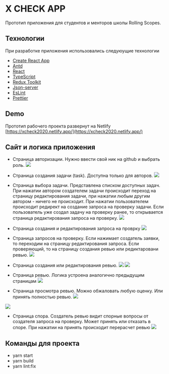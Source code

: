 # X CHECK APP

Прототип приложения для студентов и менторов школы Rolling Scopes.

## Технологии

При разработке приложения использовались следуюущие технологии

-  [Create React App](https://github.com/facebook/create-react-app) 
-  [Antd](https://github.com/ant-design/ant-design/)
-  [React](https://reactjs.org/)
-  [TypeScript](https://www.typescriptlang.org/)
-  [Redux Toolkit](https://redux-toolkit.js.org/)
-  [Json-server](https://github.com/typicode/json-server)
-  [EsLint](https://eslint.org/)
-  [Prettier](https://prettier.io/)


## Demo

Прототип рабочего проекта развернут на Netlify [https://xcheck2020.netlify.app/](https://xcheck2020.netlify.app/)

## Сайт и логика приложения
- Страница авторизации. Нужно ввести свой ник на github и выбрать роль.
![](./documents/auth.png)

- Страница создания задачи (task). Доступна только для авторов.
![](./documents/%20createTask.png)

- Страница выбора задачи. Представлена списком доступных задач. При нажатии автором создателем задачи происходит переход на страницу редактирования задачи, при нажатии любым другим автором - ничего не происходит. При нажатии пользователем происходит редирект на создание запроса на проверку задачи. Если пользователь уже создал задачу на проверку ранее, то открывается страница редактирования запроса на проверку.
 ![](./documents/listTask.png)

 - Страница создания и редактирования запроса на проврку
 ![](./documents/createRequest.png)

 - Страница запросов на проверку. Если нажимает создатель заявки, то переходим на страницу редактирования запроса. Если проверяющий, то на страницу создания ревью или редиктаровани ревью.
 ![](./documents/listRequest.png) 

 - Страница создания или редактирования ревью.
  ![](./documents/createReview.png) 
  ![](./documents/createReview2.png) 


 - Страница ревью. Логика устроена аналогично предыдущим страницам
 ![](./documents/reviews.png)

 - Страница просмотра ревью. Можно обжаловать любую оценку. Или принять полностью ревью.
 ![](./documents/review1.png)

 ![](./documents/review2.png)

 - Страница спора. Создатель ревью видит спорные вопросы от создателя запроса на проверку. Может принять или отказать в споре. При нажатии на принять происходит перерасчет ревью
 ![](./documents/disputes.png)

 ##  Команды для проекта

 - yarn start
 - yarn build
 - yarn lint:fix
